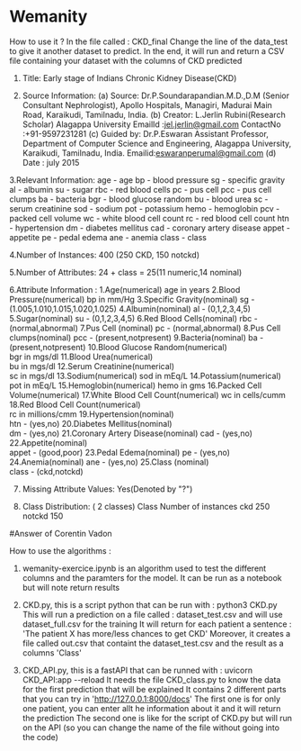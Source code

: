 # Wemanity


How to use it ?
In the file called : CKD_final
Change the line of the data_test to give it another dataset to predict.
In the end, it will run and return a CSV file containing your dataset with the columns of CKD predicted


 1. Title: Early stage of Indians Chronic Kidney Disease(CKD)

 2. Source Information:
     (a) Source: 
			Dr.P.Soundarapandian.M.D.,D.M
		     (Senior Consultant Nephrologist), 
			Apollo  Hospitals, 
  		Managiri,
      Madurai Main Road, 
			Karaikudi,
			Tamilnadu,
			India.
   (b) Creator: 
			L.Jerlin Rubini(Research Scholar)
			Alagappa University
			EmailId   :jel.jerlin@gmail.com
			ContactNo :+91-9597231281
   (c) Guided by: 
			Dr.P.Eswaran Assistant Professor,
			Department of Computer Science and Engineering,
			Alagappa University,
			Karaikudi,
			Tamilnadu,
			India.
			Emailid:eswaranperumal@gmail.com
   (d) Date     : july 2015

 3.Relevant Information:
			age		-	age	
			bp		-	blood pressure
			sg		-	specific gravity
			al		-   	albumin
			su		-	sugar
			rbc		-	red blood cells
			pc		-	pus cell
			pcc		-	pus cell clumps
			ba		-	bacteria
			bgr		-	blood glucose random
			bu		-	blood urea
			sc		-	serum creatinine
			sod		-	sodium
			pot		-	potassium
			hemo		-	hemoglobin
			pcv		-	packed cell volume
			wc		-	white blood cell count
			rc		-	red blood cell count
			htn		-	hypertension
			dm		-	diabetes mellitus
			cad		-	coronary artery disease
			appet		-	appetite
			pe		-	pedal edema
			ane		-	anemia
			class		-	class	

 4.Number of Instances:  400 (250 CKD, 150 notckd)

 5.Number of Attributes: 24 + class = 25(11 numeric,14 nominal) 

 6.Attribute Information :
 	1.Age(numerical)
  	  	age in years
 	2.Blood Pressure(numerical)
       	bp in mm/Hg
 	3.Specific Gravity(nominal)
	  	sg - (1.005,1.010,1.015,1.020,1.025)
 	4.Albumin(nominal)
		al - (0,1,2,3,4,5)
 	5.Sugar(nominal)
		su - (0,1,2,3,4,5)
 	6.Red Blood Cells(nominal)
		rbc - (normal,abnormal)
 	7.Pus Cell (nominal)
		pc - (normal,abnormal)
 	8.Pus Cell clumps(nominal)
		pcc - (present,notpresent)
 	9.Bacteria(nominal)
		ba  - (present,notpresent)
 	10.Blood Glucose Random(numerical)		
		bgr in mgs/dl
 	11.Blood Urea(numerical)	
		bu in mgs/dl
 	12.Serum Creatinine(numerical)	
		sc in mgs/dl
 	13.Sodium(numerical)
		sod in mEq/L
 	14.Potassium(numerical)	
		pot in mEq/L
 	15.Hemoglobin(numerical)
		hemo in gms
 	16.Packed  Cell Volume(numerical)
	17.White Blood Cell Count(numerical)
		wc in cells/cumm
	18.Red Blood Cell Count(numerical)	
		rc in millions/cmm
 	19.Hypertension(nominal)	
		htn - (yes,no)
 	20.Diabetes Mellitus(nominal)	
		dm - (yes,no)
 	21.Coronary Artery Disease(nominal)
		cad - (yes,no)
 	22.Appetite(nominal)	
		appet	 - (good,poor)
 	23.Pedal Edema(nominal)
		pe - (yes,no)	
 	24.Anemia(nominal)
		ane	- (yes,no)
 	25.Class (nominal)		
		class	 - (ckd,notckd)

7. Missing Attribute Values: Yes(Denoted by "?")

8. Class Distribution: ( 2 classes)
    		Class 	  Number of instances
    		ckd          	  250
    		notckd       	  150   
	
#Answer of Corentin Vadon 

How to use the algorithms : 

1. wemanity-exercice.ipynb is an algorithm used to test the different columns and the paramters for the model. It can be run as a notebook but will note return results

2. CKD.py, this is a script python that can be run with : python3 CKD.py 
	This will run a prediction on a file called : dataset_test.csv and will use dataset_full.csv for the training 
	It will return for each patient a sentence : 'The patient X has more/less chances to get CKD' 
	Moreover, it creates a file called out.csv that containt the dataset_test.csv and the result as a columns 'Class'

3. CKD_API.py, this is a fastAPI that can be runned with : uvicorn CKD_API:app --reload
	It needs the file CKD_class.py to know the data for the first prediction that will be explained
	It contains 2 different parts that you can try in 'http://127.0.0.1:8000/docs'
	The first one is for only one patient, you can enter allt he information about it and it will return the prediction 
	The second one is like for the script of CKD.py but will run on the API (so you can change the name of the file without going into the code) 
	

